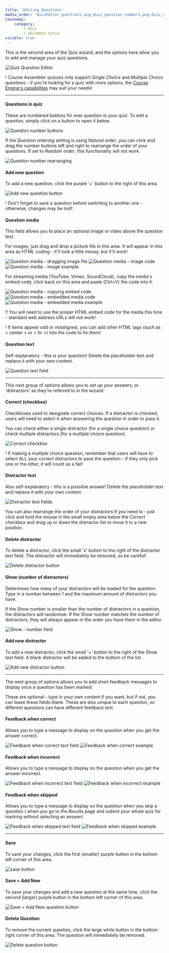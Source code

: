 ```yaml
---
title: 'Editing Questions'
media_order: 'QuizEditor_questions.png,Quiz_question_numbers.png,Quiz_question_add.png,Quiz_video_embed.png,Quiz_video_embed2.png,Quiz_image_embed.png,Quiz_image_embed2.png,QuizEditor_distractor_correct.png,QuizEditor_distractor_delete.png,Quiz_distractor_show.png,Quiz_Save2a.png,Quiz_Save2b.png,QuizEditor_Delete.png,QuizEditor_distractor_add.png,Quiz_question_field.png,quiz_distractor_field.png,Quiz_feedback_incorrect_field.png,Quiz_feedback_skipped_field.png,Quiz_feedback_correct_field.png,Quiz_feedback_incorrect.png,Quiz_feedback_skipped.png,Quiz_feedback_correct.png,Quiz_image_embed_display.png,Quiz_video_embed_display.png,Quiz_question_rearrange.gif'
taxonomy:
    category:
        - docs
        - document-ninja
visible: true
---
```


This is the second area of the Quiz wizard, and the options here allow you to add and manage your quiz questions.

![Quiz Question Editor](QuizEditor_questions.png?resize=800,743)

! Course Assembler quizzes only support _Single Choice_ and _Multiple Choice_ questions - if you're looking for a quiz with more options, the [Course Engine's capabilities](https://guide.coursesuite.ninja/engine/course-landing-page/properties/quiz/question-types) may suit your needs!

---

#### Questions in quiz

These are numbered buttons for ever question in your quiz. To edit a question, simply click on a button to open it below.

![Question number buttons](Quiz_question_numbers.png)

If the _Question ordering_ setting is using _Natural order_, you can click and drag the number buttons left and right to rearrange the order of your questions. If set to _Random order_, this functionality will not work.

![Question number rearranging](Quiz_question_rearrange.gif)

#### Add new question

To add a new question, click the purple '+' button to the right of this area.

![Add new question button](Quiz_question_add.png?resize=800,90)

! Don't forget to save a question before switching to another one - otherwise, changes may be lost!

#### Question media

This field allows you to place an optional image or video above the question text.

For images, just drag and drop a picture file in this area. It will appear in this area as HTML coding - it'll look a little messy, but it'll work!

![Question media - dragging image file](Quiz_image_embed.png?resize=800,116)
![Question media - image code](Quiz_image_embed2.png?resize=800,76)
![Question media - image example](Quiz_image_embed_display.png?resize=800,291)

For streaming media (YouTube, Vimeo, SoundCloud), copy the media's embed code, click back on this area and paste (Ctrl+V) the code into it.

![Question media - copying embed code](Quiz_video_embed.png?resize=800,303)
![Question media - embedded media code](Quiz_video_embed2.png?resize=800,76)
![Question media - embedded media example](Quiz_video_embed_display.png?resize=800,440)

!! You will need to use the proper HTML embed code for the media this time - standard web address URLs will not work!

! If items appear odd or misaligned, you can add other HTML tags (such as < center > or < br >) into the code to fix them!

#### Question text

Self-explanatory - this is your question! Delete the placeholder text and replace it with your own content.

![Question text field](Quiz_question_field.png?resize=800,94)

---

This next group of options allows you to set up your answers, or 'distractors' as they're referred to in the wizard:

#### Correct (checkbox)

Checkboxes used to designate correct choices. If a distractor is checked, users will need to select it when answering the question in order to pass it.

You can check either a single distractor (for a single choice question) or check multiple distractors (for a multiple choice question).

![Correct checkbox](QuizEditor_distractor_correct.png?resize=800,62)

! If making a multiple choice question, remember that users will have to select ALL your correct distractors to pass the question - if they only pick one or the other, it will count as a fail!

#### Distractor text

Also self-explanatory - this is a possible answer! Delete the placeholder text and replace it with your own content.

![Distractor text fields](quiz_distractor_field.png?resize=800,310)

You can also rearrange the order of your distractors if you need to - just click and hold the mouse in the small empty area below the Correct checkbox and drag up or down the distractor list to move it to a new position.

#### Delete distractor

To delete a distractor, click the small 'x' button to the right of the distractor text field. The distractor will immediately be removed, so be careful!

![Delete distractor button](QuizEditor_distractor_delete.png?resize=800,62)

#### Show (number of distractors)

Determines how many of your distractors will be loaded for the question. Type in a number between 1 and the maximum amount of distractors you have.

If the Show number is smaller than the number of distractors in a question, the distractors will randomise. If the Show number matches the number of distractors, they will always appear in the order you have them in the editor.

![Show - number field](Quiz_distractor_show.png)

#### Add new distractor

To add a new distractor, click the small '+' button to the right of the Show text field. A blank distractor will be added to the bottom of the list.

![Add new distractor button](QuizEditor_distractor_add.png?resize=800,50)

---

The next group of options allows you to add short feedback messages to display once a question has been marked.

These are optional - type in your own content if you want, but if not, you can leave these fields blank. These are also unique to each question, so different questions can have different feedback text.

#### Feedback when correct

Allows you to type a message to display on the question when you get the answer correct.

![Feedback when correct text field](Quiz_feedback_correct_field.png)
![Feedback when correct example](Quiz_feedback_correct.png?resize=500,417)

#### Feedback when incorrect

Allows you to type a message to display on the question when you get the answer incorrect.

![Feedback when incorrect text field](Quiz_feedback_incorrect_field.png)
![Feedback when incorrect example](Quiz_feedback_incorrect.png?resize=500,417)

#### Feedback when skipped

Allows you to type a message to display on the question when you skip a question ( when you go to the _Results_ page and submit your whole quiz for marking without selecting an answer)

![Feedback when skipped text field](Quiz_feedback_skipped_field.png)
![Feedback when skipped example](Quiz_feedback_skipped.png?resize=500,417)

---

#### Save

To save your changes, click the first (smaller) purple button in the bottom left corner of this area.

![save button](Quiz_Save2a.png)

#### Save + Add New

To save your changes and add a new question at the same time, click the second (larger) purple button in the bottom left corner of this area.

![Save + Add New question button](Quiz_Save2b.png)

#### Delete Question

To remove the current question, click the large white button in the bottom right corner of this area. The question will immediately be removed.

![Delete question button](QuizEditor_Delete.png)